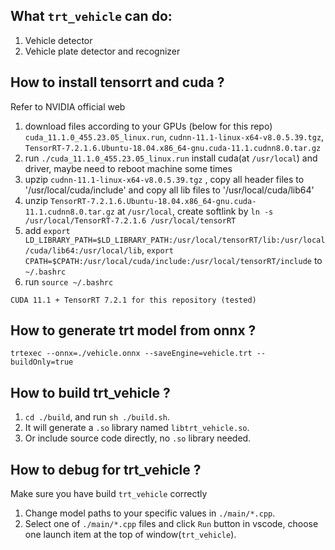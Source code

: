 
## What `trt_vehicle` can do:
1. Vehicle detector
2. Vehicle plate detector and recognizer


## How to install tensorrt and cuda ?
Refer to NVIDIA official web
1. download files according to your GPUs (below for this repo) `cuda_11.1.0_455.23.05_linux.run`, `cudnn-11.1-linux-x64-v8.0.5.39.tgz`, `TensorRT-7.2.1.6.Ubuntu-18.04.x86_64-gnu.cuda-11.1.cudnn8.0.tar.gz`
2. run `./cuda_11.1.0_455.23.05_linux.run` install cuda(at `/usr/local`) and driver, maybe need to reboot machine some times
3. upzip `cudnn-11.1-linux-x64-v8.0.5.39.tgz` , copy all header files to '/usr/local/cuda/include' and copy all lib files to '/usr/local/cuda/lib64'
4. unzip `TensorRT-7.2.1.6.Ubuntu-18.04.x86_64-gnu.cuda-11.1.cudnn8.0.tar.gz` at `/usr/local`, create softlink by `ln -s /usr/local/TensorRT-7.2.1.6 /usr/local/tensorRT`
5. add `export LD_LIBRARY_PATH=$LD_LIBRARY_PATH:/usr/local/tensorRT/lib:/usr/local/cuda/lib64:/usr/local/lib`, `export CPATH=$CPATH:/usr/local/cuda/include:/usr/local/tensorRT/include` to `~/.bashrc`
6. run `source ~/.bashrc`


`CUDA 11.1 + TensorRT 7.2.1 for this repository (tested)`

## How to generate trt model from onnx ?
```shell
trtexec --onnx=./vehicle.onnx --saveEngine=vehicle.trt --buildOnly=true
```

## How to build trt_vehicle ?

1. `cd ./build`, and run `sh ./build.sh`.
2. It will generate a `.so` library named `libtrt_vehicle.so`.
3. Or include source code directly, no `.so` library needed.


## How to debug for trt_vehicle ?

Make sure you have build `trt_vehicle` correctly
1. Change model paths to your specific values in `./main/*.cpp`.
2. Select one of `./main/*.cpp` files and click `Run` button in vscode, choose one launch item at the top of window(`trt_vehicle`).
